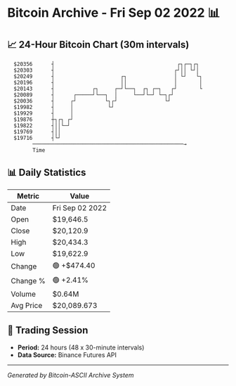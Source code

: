 # Bitcoin Archive - Fri Sep 02 2022 📊

## 📈 24-Hour Bitcoin Chart (30m intervals)

```
  $20356      ┤                                       ┌┐┌─┐┌┐  
  $20303      ┤                                      ┌┘││ └┘│  
  $20249      ┤                     ┌┐               │ └┘   └┐ 
  $20196      ┤                     ││               │       │ 
  $20143      ┤            ┌┐     ┌─┘└──┐  ┌┐ ┌─┐   ┌┘       └ 
  $20089      ┤      ┌─────┘└──┐  │     └──┘└─┘ └─┐┌┘          
  $20036      ┤     ┌┘         └┐┌┘               └┘           
  $19982      ┤     │           └┘                             
  $19929      ┤     │                                          
  $19876      ┼┐┌┐ ┌┘                                          
  $19822      ┤││└─┘                                           
  $19769      ┤││                                              
  $19716      ┤└┘                                              
        ────────────────────────────────────────────────→
        Time
```

## 📊 Daily Statistics

| Metric | Value |
|--------|-------|
| Date | Fri Sep 02 2022 |
| Open | $19,646.5 |
| Close | $20,120.9 |
| High | $20,434.3 |
| Low | $19,622.9 |
| Change | 🟢 +$474.40 |
| Change % | 🟢 +2.41% |
| Volume | $0.64M |
| Avg Price | $20,089.673 |

## 📅 Trading Session

- **Period:** 24 hours (48 x 30-minute intervals)
- **Data Source:** Binance Futures API

---
*Generated by Bitcoin-ASCII Archive System*
